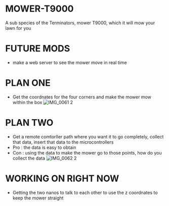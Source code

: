 # MOWER-T9000
A sub species of the Terminators, mower T9000, which it will mow your lawn for you 

# FUTURE MODS
- make a web server to see the mower move in real time

# PLAN ONE 
- Get the coordnates for the four corners and make the mower mow within the box
![IMG_0061 2](https://user-images.githubusercontent.com/62858192/120876270-d16b8300-c57d-11eb-8ac2-2695eb4401d0.jpg)


# PLAN TWO
- Get a remote comtorller path where you want it to go completely, collect that data, insert that data to the microcontrollers
- Pro : the data is easy to obtain
- Con : using the data to make the mower go to those points, how do you collect the data 
![IMG_0062 2](https://user-images.githubusercontent.com/62858192/120876274-d4ff0a00-c57d-11eb-8e36-67dbd5e5b1c8.jpg)

# WORKING ON RIGHT NOW
- Getting the two nanos to talk to each other to use the z coordnates to keep the mower straight 

